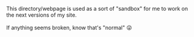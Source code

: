 This directory/webpage is used as a sort of "sandbox" for me to work on the next versions of my site. <br></br> If anything seems broken, know that's "normal" 😜
